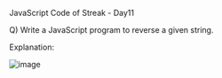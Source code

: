 JavaScript Code of Streak - Day11

Q) Write a JavaScript program to reverse a given string.

Explanation: 

![image](https://user-images.githubusercontent.com/117966470/212599602-598b586b-c420-4dad-ab30-14b5f4fac45a.png)

